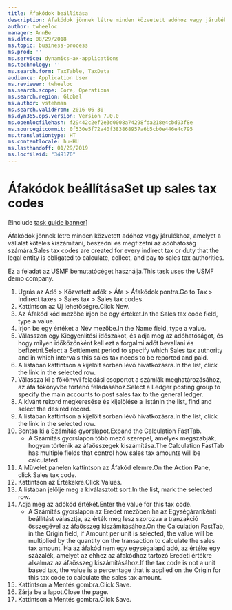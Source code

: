 ```yaml
---
title: Áfakódok beállítása
description: Áfakódok jönnek létre minden közvetett adóhoz vagy járulékhoz, amelyet a vállalat köteles kiszámítani, beszedni és megfizetni az adóhatóság számára.
author: twheeloc
manager: AnnBe
ms.date: 08/29/2018
ms.topic: business-process
ms.prod: ''
ms.service: dynamics-ax-applications
ms.technology: ''
ms.search.form: TaxTable, TaxData
audience: Application User
ms.reviewer: twheeloc
ms.search.scope: Core, Operations
ms.search.region: Global
ms.author: vstehman
ms.search.validFrom: 2016-06-30
ms.dyn365.ops.version: Version 7.0.0
ms.openlocfilehash: f29442c2ef2e3d0008a74298fda218e4cbd93f8e
ms.sourcegitcommit: 0f530e5f72a40f383868957a6b5cb0e446e4c795
ms.translationtype: HT
ms.contentlocale: hu-HU
ms.lasthandoff: 01/29/2019
ms.locfileid: "349170"
---
```

# <a name="set-up-sales-tax-codes"></a><span data-ttu-id="b2f93-103">Áfakódok beállítása</span><span class="sxs-lookup"><span data-stu-id="b2f93-103">Set up sales tax codes</span></span>

[!include [task guide banner](../../includes/task-guide-banner.md)]

<span data-ttu-id="b2f93-104">Áfakódok jönnek létre minden közvetett adóhoz vagy járulékhoz, amelyet a vállalat köteles kiszámítani, beszedni és megfizetni az adóhatóság számára.</span><span class="sxs-lookup"><span data-stu-id="b2f93-104">Sales tax codes are created for every indirect tax or duty that the legal entity is obligated to calculate, collect, and pay to sales tax authorities.</span></span>

<span data-ttu-id="b2f93-105">Ez a feladat az USMF bemutatócéget használja.</span><span class="sxs-lookup"><span data-stu-id="b2f93-105">This task uses the USMF demo company.</span></span>



1. <span data-ttu-id="b2f93-106">Ugrás az Adó > Közvetett adók > Áfa > Áfakódok pontra.</span><span class="sxs-lookup"><span data-stu-id="b2f93-106">Go to Tax > Indirect taxes > Sales tax > Sales tax codes.</span></span>
2. <span data-ttu-id="b2f93-107">Kattintson az Új lehetőségre.</span><span class="sxs-lookup"><span data-stu-id="b2f93-107">Click New.</span></span>
3. <span data-ttu-id="b2f93-108">Az Áfakód kód mezőbe írjon be egy értéket.</span><span class="sxs-lookup"><span data-stu-id="b2f93-108">In the Sales tax code field, type a value.</span></span>
4. <span data-ttu-id="b2f93-109">Írjon be egy értéket a Név mezőbe.</span><span class="sxs-lookup"><span data-stu-id="b2f93-109">In the Name field, type a value.</span></span>
5. <span data-ttu-id="b2f93-110">Válasszon egy Kiegyenlítési időszakot, és adja meg az adóhatóságot, és hogy milyen időközönként kell ezt a forgalmi adót bevallani és befizetni.</span><span class="sxs-lookup"><span data-stu-id="b2f93-110">Select a Settlement period to specify which Sales tax authority and in which intervals this sales tax needs to be reported and paid.</span></span>
6. <span data-ttu-id="b2f93-111">A listában kattintson a kijelölt sorban lévő hivatkozásra.</span><span class="sxs-lookup"><span data-stu-id="b2f93-111">In the list, click the link in the selected row.</span></span>
7. <span data-ttu-id="b2f93-112">Válassza ki a főkönyvi feladási csoportot a számlák meghatározásához, az áfa főkönyvbe történő feladásához.</span><span class="sxs-lookup"><span data-stu-id="b2f93-112">Select a Ledger posting group to specify the main accounts to post sales tax to the general ledger.</span></span>
8. <span data-ttu-id="b2f93-113">A kívánt rekord megkeresése és kijelölése a listán</span><span class="sxs-lookup"><span data-stu-id="b2f93-113">In the list, find and select the desired record.</span></span>
9. <span data-ttu-id="b2f93-114">A listában kattintson a kijelölt sorban lévő hivatkozásra.</span><span class="sxs-lookup"><span data-stu-id="b2f93-114">In the list, click the link in the selected row.</span></span>
10. <span data-ttu-id="b2f93-115">Bontsa ki a Számítás gyorslapot.</span><span class="sxs-lookup"><span data-stu-id="b2f93-115">Expand the Calculation FastTab.</span></span>
    * <span data-ttu-id="b2f93-116">A Számítás gyorslapon több mező szerepel, amelyek megszabják, hogyan történik az áfaösszegek kiszámítása.</span><span class="sxs-lookup"><span data-stu-id="b2f93-116">The Calculation FastTab has multiple fields that control how sales tax amounts will be calculated.</span></span>  
11. <span data-ttu-id="b2f93-117">A Művelet panelen kattintson az Áfakód elemre.</span><span class="sxs-lookup"><span data-stu-id="b2f93-117">On the Action Pane, click Sales tax code.</span></span>
12. <span data-ttu-id="b2f93-118">Kattintson az Értékekre.</span><span class="sxs-lookup"><span data-stu-id="b2f93-118">Click Values.</span></span>
13. <span data-ttu-id="b2f93-119">A listában jelölje meg a kiválasztott sort.</span><span class="sxs-lookup"><span data-stu-id="b2f93-119">In the list, mark the selected row.</span></span>
14. <span data-ttu-id="b2f93-120">Adja meg az adókód értékét.</span><span class="sxs-lookup"><span data-stu-id="b2f93-120">Enter the value for this tax code.</span></span>
    * <span data-ttu-id="b2f93-121">A Számítás gyorslapon az Eredet mezőben ha az Egységárankénti beállítást választja, az érték meg lesz szorozva a tranzakció összegével az áfaösszeg kiszámításához.</span><span class="sxs-lookup"><span data-stu-id="b2f93-121">On the Calculation FastTab, in the Origin field, if Amount per unit is selected, the value will be multiplied by the quantity on the transaction to calculate the sales tax amount.</span></span>  <span data-ttu-id="b2f93-122">Ha az áfakód nem egy egységalapú adó, az értéke egy százalék, amelyet az ehhez az áfakódhoz tartozó Eredeti értékre alkalmaz az áfaösszeg kiszámításához.</span><span class="sxs-lookup"><span data-stu-id="b2f93-122">If the tax code is not a unit based tax, the value is a percentage that is applied on the Origin for this tax code to calculate the sales tax amount.</span></span>     
15. <span data-ttu-id="b2f93-123">Kattintson a Mentés gombra.</span><span class="sxs-lookup"><span data-stu-id="b2f93-123">Click Save.</span></span>
16. <span data-ttu-id="b2f93-124">Zárja be a lapot.</span><span class="sxs-lookup"><span data-stu-id="b2f93-124">Close the page.</span></span>
17. <span data-ttu-id="b2f93-125">Kattintson a Mentés gombra.</span><span class="sxs-lookup"><span data-stu-id="b2f93-125">Click Save.</span></span>


